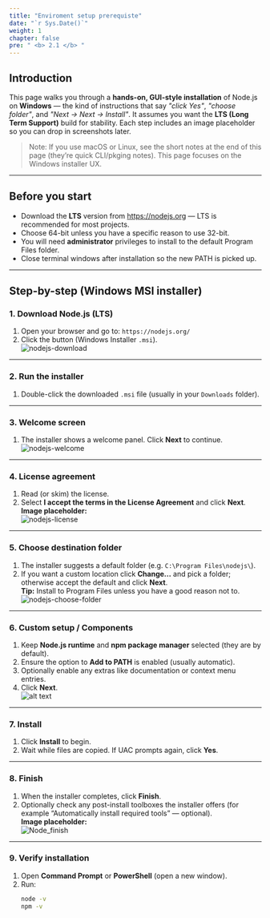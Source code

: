 ```yaml
---
title: "Enviroment setup prerequiste"
date: "`r Sys.Date()`"
weight: 1
chapter: false
pre: " <b> 2.1 </b> "
---
```


## Introduction

This page walks you through a **hands-on, GUI-style installation** of Node.js on **Windows** — the kind of instructions that say _"click Yes"_, _"choose folder"_, and _"Next → Next → Install"_. It assumes you want the **LTS (Long Term Support)** build for stability. Each step includes an image placeholder so you can drop in screenshots later.

> Note: If you use macOS or Linux, see the short notes at the end of this page (they’re quick CLI/pkging notes). This page focuses on the Windows installer UX.

---

## Before you start

- Download the **LTS** version from https://nodejs.org — LTS is recommended for most projects.
- Choose 64-bit unless you have a specific reason to use 32-bit.
- You will need **administrator** privileges to install to the default Program Files folder.
- Close terminal windows after installation so the new PATH is picked up.

---

## Step-by-step (Windows MSI installer)

### 1. Download Node.js (LTS)

1. Open your browser and go to: `https://nodejs.org/`
2. Click the button (Windows Installer `.msi`).  
   ![nodejs-download](image-2.png)

---

### 2. Run the installer

1. Double-click the downloaded `.msi` file (usually in your `Downloads` folder).

---

### 3. Welcome screen

1. The installer shows a welcome panel. Click **Next** to continue.  
   ![nodejs-welcome](image.png)

---

### 4. License agreement

1. Read (or skim) the license.
2. Select **I accept the terms in the License Agreement** and click **Next**.  
   **Image placeholder:**  
   ![nodejs-license](image-1.png)

---

### 5. Choose destination folder

1. The installer suggests a default folder (e.g. `C:\Program Files\nodejs\`).
2. If you want a custom location click **Change...** and pick a folder; otherwise accept the default and click **Next**.  
   **Tip:** Install to Program Files unless you have a good reason not to.  
   ![nodejs-choose-folder](image-3.png)

---

### 6. Custom setup / Components

1. Keep **Node.js runtime** and **npm package manager** selected (they are by default).
2. Ensure the option to **Add to PATH** is enabled (usually automatic).
3. Optionally enable any extras like documentation or context menu entries.
4. Click **Next**.  
   ![alt text](image-4.png)

---

### 7. Install

1. Click **Install** to begin.
2. Wait while files are copied. If UAC prompts again, click **Yes**.

---

### 8. Finish

1. When the installer completes, click **Finish**.
2. Optionally check any post-install toolboxes the installer offers (for example “Automatically install required tools” — optional).  
    **Image placeholder:**  
   ![Node_finish](image-5.png)

---

### 9. Verify installation

1. Open **Command Prompt** or **PowerShell** (open a new window).
2. Run:
   ```bash
   node -v
   npm -v
   ```
